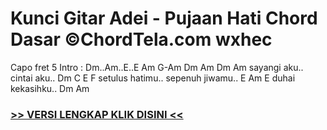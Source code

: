 
 # Kunci Gitar Adei - Pujaan Hati Chord Dasar ©ChordTela.com wxhec


Capo fret 5 Intro : Dm..Am..E..E Am G-Am Dm Am Dm Am sayangi aku.. cintai aku.. Dm C E F setulus hatimu.. sepenuh jiwamu.. E Am E duhai kekasihku.. Dm Am

###  <a href="https://shortlighzx.web.app?sq=Kunci Gitar Adei - Pujaan Hati Chord Dasar ©ChordTela.com"> >> VERSI LENGKAP KLIK DISINI << </a>
